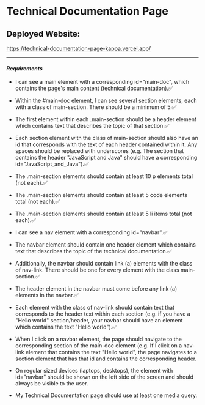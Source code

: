 # Technical Documentation Page

## Deployed Website:
https://technical-documentation-page-kappa.vercel.app/

***

#### *Requirements*
- I can see a main element with a corresponding id="main-doc", which contains the page's main content (technical documentation).✅

- Within the #main-doc element, I can see several section elements, each with a class of main-section. There should be a minimum of 5.✅

- The first element within each .main-section should be a header element which contains text that describes the topic of that section.✅

- Each section element with the class of main-section should also have an id that corresponds with the text of each header contained within it. Any spaces should be replaced with underscores (e.g. The section that contains the header "JavaScript and Java" should have a corresponding id="JavaScript_and_Java").✅

- The .main-section elements should contain at least 10 p elements total (not each).✅

- The .main-section elements should contain at least 5 code elements total (not each).✅

- The .main-section elements should contain at least 5 li items total (not each).✅

- I can see a nav element with a corresponding id="navbar".✅

- The navbar element should contain one header element which contains text that describes the topic of the technical documentation.✅

- Additionally, the navbar should contain link (a) elements with the class of nav-link. There should be one for every element with the class main-section.✅

- The header element in the navbar must come before any link (a) elements in the navbar.✅

- Each element with the class of nav-link should contain text that corresponds to the header text within each section (e.g. if you have a "Hello world" section/header, your navbar should have an element which contains the text "Hello world").✅

- When I click on a navbar element, the page should navigate to the corresponding section of the main-doc element (e.g. If I click on a nav-link element that contains the text "Hello world", the page navigates to a section element that has that id and contains the corresponding header.

- On regular sized devices (laptops, desktops), the element with id="navbar" should be shown on the left side of the screen and should always be visible to the user.

- My Technical Documentation page should use at least one media query.
